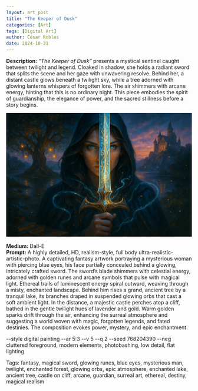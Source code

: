 ```yaml
---
layout: art_post
title: "The Keeper of Dusk"
categories: [Art]
tags: [Digital Art]
author: César Robles
date: 2024-10-31
---
```

**Description:** *“The Keeper of Dusk”* presents a mystical sentinel caught between twilight and legend. Cloaked in shadow, she holds a radiant sword that splits the scene and her gaze with unwavering resolve. Behind her, a distant castle glows beneath a twilight sky, while a tree adorned with glowing lanterns whispers of forgotten lore. The air shimmers with arcane energy, hinting that this is no ordinary night. This piece embodies the spirit of guardianship, the elegance of power, and the sacred stillness before a story begins.

![The Keeper of Dusk](/imag/digital_art/the_keeper_of_dusk.png)

**Medium:** Dall-E\
**Prompt:** A highly detailed, HD, realism-style,  full body ultra-realistic-artistic-photo. A captivating fantasy artwork portraying a mysterious woman with piercing blue eyes, his face partially concealed behind a glowing, intricately crafted sword. The sword’s blade shimmers with celestial energy, adorned with golden runes and arcane symbols that pulse with magical light. Ethereal trails of luminescent energy spiral outward, weaving through a misty, enchanted landscape. Behind him rises a grand, ancient tree by a tranquil lake, its branches draped in suspended glowing orbs that cast a soft ambient light. In the distance, a majestic castle perches atop a cliff, bathed in the gentle twilight hues of lavender and gold. Warm golden sparks drift through the air, enhancing the surreal atmosphere and suggesting a world woven with magic, forgotten legends, and fated destinies. The composition evokes power, mystery, and epic enchantment.

--style digital painting --ar 5:3 --v 5 --q 2 --seed 768204390 --neg cluttered foreground, modern elements, photobashing, low detail, flat lighting

Tags: fantasy, magical sword, glowing runes, blue eyes, mysterious man, twilight, enchanted forest, glowing orbs, epic atmosphere, enchanted lake, ancient tree, castle on cliff, arcane, guardian, surreal art, ethereal, destiny, magical realism